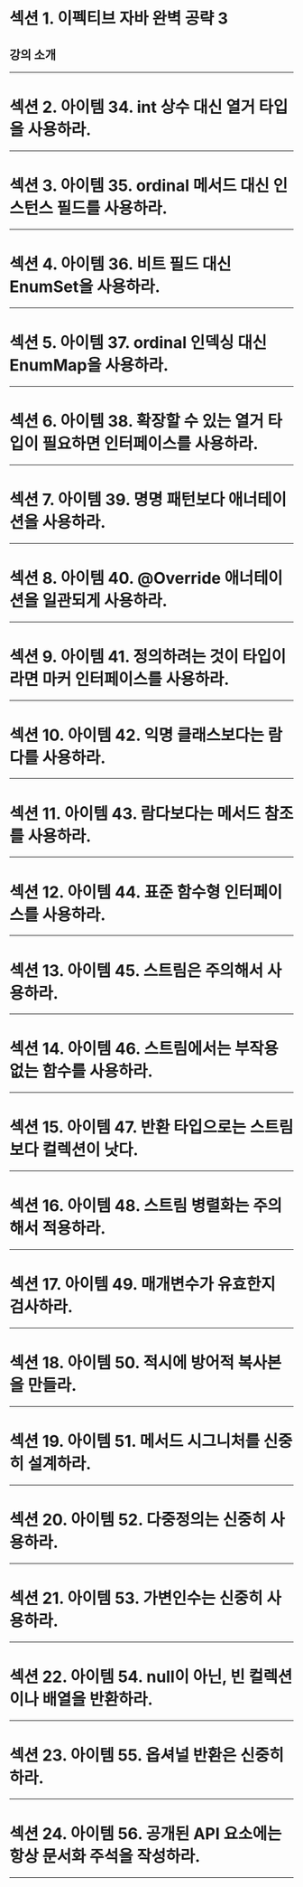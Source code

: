 # 섹션 1. 이펙티브 자바 완벽 공략 3
## 강의 소개

****
# 섹션 2. 아이템 34. int 상수 대신 열거 타입을 사용하라.

****
# 섹션 3. 아이템 35. ordinal 메서드 대신 인스턴스 필드를 사용하라.

****
# 섹션 4. 아이템 36. 비트 필드 대신 EnumSet을 사용하라.

****
# 섹션 5. 아이템 37. ordinal 인덱싱 대신 EnumMap을 사용하라.

****
# 섹션 6. 아이템 38. 확장할 수 있는 열거 타입이 필요하면 인터페이스를 사용하라.

****
# 섹션 7. 아이템 39. 명명 패턴보다 애너테이션을 사용하라.

****
# 섹션 8. 아이템 40. @Override 애너테이션을 일관되게 사용하라.

****
# 섹션 9. 아이템 41. 정의하려는 것이 타입이라면 마커 인터페이스를 사용하라.

****
# 섹션 10. 아이템 42. 익명 클래스보다는 람다를 사용하라.

****
# 섹션 11. 아이템 43. 람다보다는 메서드 참조를 사용하라.

****
# 섹션 12. 아이템 44. 표준 함수형 인터페이스를 사용하라.

****
# 섹션 13. 아이템 45. 스트림은 주의해서 사용하라.

****
# 섹션 14. 아이템 46. 스트림에서는 부작용 없는 함수를 사용하라.

****
# 섹션 15. 아이템 47. 반환 타입으로는 스트림보다 컬렉션이 낫다.

****
# 섹션 16. 아이템 48. 스트림 병렬화는 주의해서 적용하라.

****
# 섹션 17. 아이템 49. 매개변수가 유효한지 검사하라.

****
# 섹션 18. 아이템 50. 적시에 방어적 복사본을 만들라.

****
# 섹션 19. 아이템 51. 메서드 시그니처를 신중히 설계하라.

****
# 섹션 20. 아이템 52. 다중정의는 신중히 사용하라.

****
# 섹션 21. 아이템 53. 가변인수는 신중히 사용하라.

****
# 섹션 22. 아이템 54. null이 아닌, 빈 컬렉션이나 배열을 반환하라.

****
# 섹션 23. 아이템 55. 옵셔널 반환은 신중히 하라.

****
# 섹션 24. 아이템 56. 공개된 API 요소에는 항상 문서화 주석을 작성하라.

****